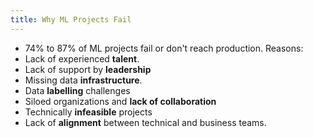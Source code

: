 ```yaml
---
title: Why ML Projects Fail
---
```


- 74% to 87% of ML projects fail or don't reach production.
Reasons:
- Lack of experienced **talent**.
- Lack of support by **leadership**
- Missing data **infrastructure**.
- Data **labelling** challenges
- Siloed organizations and **lack of collaboration**
- Technically **infeasible** projects
- Lack of **alignment** between technical and business teams.